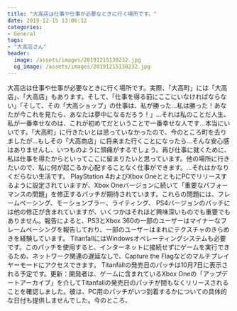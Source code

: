 ```yaml
---
title: "大高店は仕事や仕事が必要なときに行く場所です。"
date: 2019-12-15 13:06:12
categories:
- General
tags:
- "大高店さん"
header:
  image: /assets/images/20191215130232.jpg
  og_image: /assets/images/20191215130232.jpg
---
```


大高店は仕事や仕事が必要なときに行く場所です。実際、「大高町」には「大高店」、「大高店」もあります。そして、「仕事を得る前にここにいなければならない」「そして、その「大高ショップ」の仕事は、私が勝った...私は勝った！あなたが今これを見たら、あなたは夢中になるだろう！」…それは私のことだ人生、私が一番幸せなのは、これが初めてだということで一番幸せな人です…本当にいいです。「大高町」に行きたいとは思っていなかったので、今のところ町を去りましたが…もしその「大高商店」に将来また行くことになったら…そんな安心感はありませんし、いつものように頭痛がするでしょう。再び仕事に就くために、私は仕事を得たからといってここに留まりたいと思っています。他の場所に行きたいので、私に何が起こるか心配することなく仕事ができます。…それはかなりくだらない生活です。 PlayStation 4およびXbox OneとともにPCでリリースするように設定されていますが、Xbox Oneバージョンに続いて「重要なパフォーマンスの問題」を修正するパッチが期待されています。これらの問題には、フレームペーシング、モーションブラー、ライティング、 PS4バージョンのパッチには他の修正が含まれていますが、いくつかはそれほど興味深いものでも重要でもありません。報告によると、PS3とXbox 360の一部のユーザーはマイナーなフレームペーシングを報告しており、一部のユーザーはまれにテクスチャのきらめきを経験しています。 TitanfallにはWindowsオペレーティングシステムも必要です。このパッチを使用すると、インターネットに接続せずにゲームを実行できるため、ネットワーク関連の遅延なしで、Capture the Flagなどのマルチプレイヤーモードにアクセスできます。 Titanfallの発売日のパッチは10月7日に表示される予定です。更新：開発者は、ゲームに含まれているXbox Oneの「アップデートアーカイブ」を介してTitanfallの発売日のパッチが間もなくリリースされることを確認しました。彼は、PC用のパッチがいつ到着するかについての具体的な日付も提供しませんでした。今のところ、
